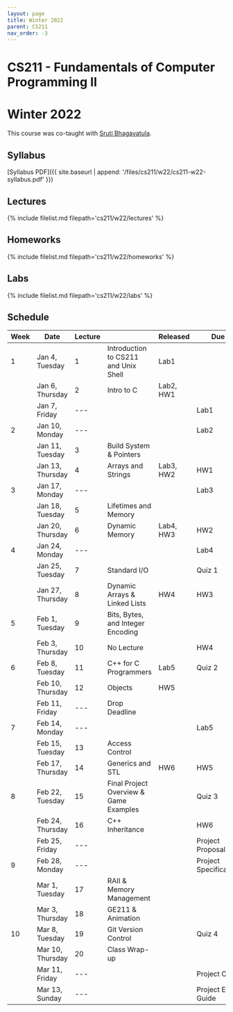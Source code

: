 ```yaml
---
layout: page
title: Winter 2022
parent: CS211
nav_order: -3
---
```


# CS211 - Fundamentals of Computer Programming II
# Winter 2022

This course was co-taught with [Sruti Bhagavatula](https://users.cs.northwestern.edu/~srutib/).

## Syllabus

[Syllabus PDF]({{ site.baseurl | append: '/files/cs211/w22/cs211-w22-syllabus.pdf' }})

## Lectures

{% include filelist.md filepath='cs211/w22/lectures' %}

## Homeworks

{% include filelist.md filepath='cs211/w22/homeworks' %}

## Labs

{% include filelist.md filepath='cs211/w22/labs' %}

## Schedule

| Week | Date             | Lecture |                                           | Released       | Due                   |
|------|------------------|---------|-------------------------------------------|----------------|-----------------------|
| 1    | Jan 4,  Tuesday  | 1       | Introduction to CS211 and Unix Shell      | Lab1           |                       |
|      | Jan 6,  Thursday | 2       | Intro to C                                | Lab2, HW1      |                       |
|      | Jan 7,  Friday   | ---     |                                           |                | Lab1                  |
| 2    | Jan 10, Monday   | ---     |                                           |                | Lab2                  |
|      | Jan 11, Tuesday  | 3       | Build System & Pointers                   |                |                       |
|      | Jan 13, Thursday | 4       | Arrays and Strings                        | Lab3, HW2      | HW1                   |
| 3    | Jan 17, Monday   | ---     |                                           |                | Lab3                  |
|      | Jan 18, Tuesday  | 5       | Lifetimes and Memory                      |                |                       |
|      | Jan 20, Thursday | 6       | Dynamic Memory                            | Lab4, HW3      | HW2                   |
| 4    | Jan 24, Monday   | ---     |                                           |                | Lab4                  |
|      | Jan 25, Tuesday  | 7       | Standard I/O                              |                | Quiz 1                |
|      | Jan 27, Thursday | 8       | Dynamic Arrays & Linked Lists             | HW4            | HW3                   |
| 5    | Feb 1,  Tuesday  | 9       | Bits, Bytes, and Integer Encoding         |                |                       |
|      | Feb 3,  Thursday | 10      | No Lecture                                |                | HW4                   |
| 6    | Feb 8,  Tuesday  | 11      | C++ for C Programmers                     | Lab5           | Quiz 2                |
|      | Feb 10, Thursday | 12      | Objects                                   | HW5            |                       |
|      | Feb 11, Friday   | ---     | Drop Deadline                             |                |                       |
| 7    | Feb 14, Monday   | ---     |                                           |                | Lab5                  |
|      | Feb 15, Tuesday  | 13      | Access Control                            |                |                       |
|      | Feb 17, Thursday | 14      | Generics and STL                          | HW6            | HW5                   |
| 8    | Feb 22, Tuesday  | 15      | Final Project Overview & Game Examples    |                | Quiz 3                |
|      | Feb 24, Thursday | 16      | C++ Inheritance                           |                | HW6                   |
|      | Feb 25, Friday   | ---     |                                           |                | Project Proposal      |
| 9    | Feb 28, Monday   | ---     |                                           |                | Project Specification |
|      | Mar 1,  Tuesday  | 17      | RAII & Memory Management                  |                |                       |
|      | Mar 3,  Thursday | 18      | GE211 & Animation                         |                |                       |
| 10   | Mar 8,  Tuesday  | 19      | Git Version Control                       |                | Quiz 4                |
|      | Mar 10, Thursday | 20      | Class Wrap-up                             |                |                       |
|      | Mar 11, Friday   | ---     |                                           |                | Project Code          |
|      | Mar 13, Sunday   | ---     |                                           |                | Project Eval Guide    |


